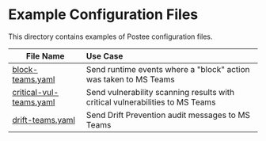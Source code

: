 # Example Configuration Files

This directory contains examples of Postee configuration files.

| File Name     | Use Case       
| ------------- |:-------------
| [block-teams.yaml](block-teams.yaml)| Send runtime events where a "block" action was taken to MS Teams  |
| [critical-vul-teams.yaml](critical-vul-teams.yaml)    | Send vulnerability scanning results with critical vulnerabilities to MS Teams      |   
| [drift-teams.yaml](drift-teams.yaml)          | Send Drift Prevention audit messages to MS Teams      |   

